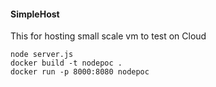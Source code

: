 #### SimpleHost
This for hosting small scale vm to test on Cloud
```
node server.js
docker build -t nodepoc .
docker run -p 8000:8080 nodepoc
```